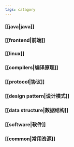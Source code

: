 ```yaml
---
tags: catagory
---
```

###  [[java|java]]
### [[frontend|前端]]
### [[linux]]
### [[compilers|编译原理]]
### [[protocol|协议]]
### [[design pattern|设计模式]]
### [[data structure|数据结构]]
### [[software|软件]]
### [[common|常用资源]]
